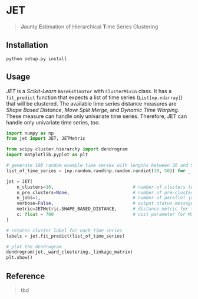 # JET
> **J**aunty **E**stimation of Hierarchical **T**ime Series Clustering

## Installation

```shell
python setup.py install
```

## Usage

_JET_ is a _Scikit-Learn_ `BaseEstimator` with `ClusterMixin` class. It has a `fit_predict` function that expects a list of time series (`List[np.ndarray]`) that will be clustered. The available time series distance measures are _Shape Based Distance_, _Move Split Merge_, and _Dynamic Time Warping_. These measure can handle only univariate time series. Therefore, JET can handle only univariate time series, too. 

```python
import numpy as np
from jet import JET, JETMetric

from scipy.cluster.hierarchy import dendrogram
import matplotlib.pyplot as plt

# generate 100 random example time series with lengths between 30 and 50
list_of_time_series = [np.random.rand(np.random.randint(30, 50)) for _ in range(100)]

jet = JET(
    n_clusters=10,                              # number of clusters to find: $c$ in paper
    n_pre_clusters=None,                        # number of pre-clusters to find: $c_{pre}$ in paper; default is $3\sqrt{n}$ (3*np.sqrt(len(X))) if None is set
    n_jobs=1,                                   # number of parallel jobs
    verbose=False,                              # output status messages
    metric=JETMetric.SHAPE_BASED_DISTANCE,      # distance metric for time series distances; Options: SHAPE_BASED_DISTANCE, MSM, DTW
    c: float = 700                              # cost parameter for MSM distance metric
)

# returns cluster label for each time series
labels = jet.fit_predict(list_of_time_series)

# plot the dendrogram
dendrogram(jet._ward_clustering._linkage_matrix)
plt.show()
```

## Reference

> tbd
